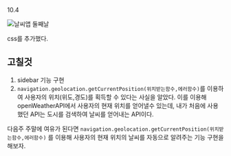 


10.4


![날씨앱 둘째날](https://user-images.githubusercontent.com/66232436/135865341-3d7baec1-93cb-4749-a33c-2cf87fed236d.gif)

css를 추가했다.

## 고칠것

1. sidebar 기능 구현
2. `navigation.geolocation.getCurrentPosition(위치받는함수,에러함수)`를 이용하여 사용자의 위치(위도,경도)를 획득할 수 있다는 사실을 알았다.
    이를 이용해 openWeatherAPI에서 사용자의 현재 위치를 얻어낼수 있는데, 내가 처음에 사용했던 API는 도시를 검색하여 날씨를 얻어내는 API이다.

다음주 주말에 여유가 된다면 `navigation.geolocation.getCurrentPosition(위치받는함수,에러함수)` 를 이용해 사용자의 현재 위치의 날씨를 자동으로 알려주는 기능 구현을 해보자.

 
